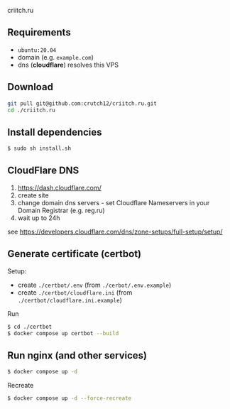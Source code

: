 criitch.ru

## Requirements

- `ubuntu:20.04`
- domain (e.g. `example.com`)
- dns (**cloudflare**) resolves this VPS

## Download

```sh
git pull git@github.com:crutch12/criitch.ru.git
cd ./criitch.ru
```

## Install dependencies

```sh
$ sudo sh install.sh
```

## CloudFlare DNS

1) https://dash.cloudflare.com/
2) create site
3) change domain dns servers - set Cloudflare Nameservers in your Domain Registrar (e.g. reg.ru)
4) wait up to 24h

see https://developers.cloudflare.com/dns/zone-setups/full-setup/setup/

## Generate certificate (certbot)

Setup:
- create `./certbot/.env` (from `./cerbot/.env.example`)
- create `./certbot/cloudflare.ini` (from `./certbot/cloudflare.ini.example`)

Run
```sh
$ cd ./certbot
$ docker compose up certbot --build
```

## Run nginx (and other services)

```sh
$ docker compose up -d
```

Recreate
```sh
$ docker compose up -d --force-recreate
```
